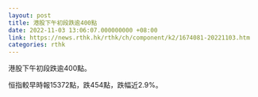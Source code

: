 ```yaml
---
layout: post
title: 港股下午初段跌逾400點
date: 2022-11-03 13:06:07.000000000 +08:00
link: https://news.rthk.hk/rthk/ch/component/k2/1674081-20221103.htm
categories: rthk
---
```


港股下午初段跌逾400點。

恒指較早時報15372點，跌454點，跌幅近2.9%。
